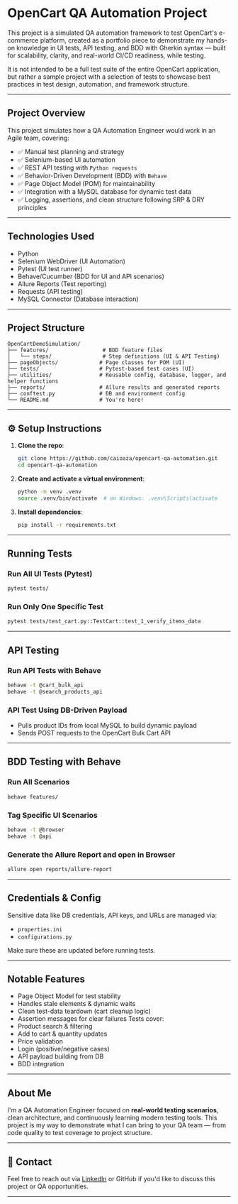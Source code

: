 # OpenCart QA Automation Project

This project is a simulated QA automation framework to test OpenCart's e-commerce platform, created as a portfolio piece to demonstrate my hands-on knowledge in UI tests, API testing, and BDD with Gherkin syntax — built for scalability, clarity, and real-world CI/CD readiness, while testing.

It is not intended to be a full test suite of the entire OpenCart application, but rather a sample project with a selection of tests to showcase best practices in test design, automation, and framework structure.

---

## Project Overview

This project simulates how a QA Automation Engineer would work in an Agile team, covering:

- ✅ Manual test planning and strategy
- ✅ Selenium-based UI automation
- ✅ REST API testing with `Python requests` 
- ✅ Behavior-Driven Development (BDD) with `Behave`
- ✅ Page Object Model (POM) for maintainability
- ✅ Integration with a MySQL database for dynamic test data
- ✅ Logging, assertions, and clean structure following SRP & DRY principles

---

## Technologies Used

- Python
- Selenium WebDriver (UI Automation)
- Pytest (UI test runner)
- Behave/Cucumber (BDD for UI and API scenarios)
- Allure Reports (Test reporting)
- Requests (API testing)
- MySQL Connector (Database interaction)

---

## Project Structure

```
OpenCartDemoSimulation/
├── features/                 # BDD feature files
│   └── steps/                # Step definitions (UI & API Testing)
├── pageObjects/             # Page classes for POM (UI)
├── tests/                   # Pytest-based test cases (UI)
├── utilities/               # Reusable config, database, logger, and helper functions
├── reports/                 # Allure results and generated reports
├── conftest.py              # DB and environment config
└── README.md                # You're here!
```

---

## ⚙️ Setup Instructions

1. **Clone the repo**:

   ```bash
   git clone https://github.com/caioaza/opencart-qa-automation.git
   cd opencart-qa-automation
   ```

2. **Create and activate a virtual environment**:

   ```bash
   python -m venv .venv
   source .venv/bin/activate  # on Windows: .venv\Scripts\activate
   ```

3. **Install dependencies**:

   ```bash
   pip install -r requirements.txt
   ```

---

## Running Tests

### Run All UI Tests (Pytest)

```bash
pytest tests/
```

### Run Only One Specific Test

```bash
pytest tests/test_cart.py::TestCart::test_1_verify_items_data
```

---

## API Testing

### Run API Tests with Behave

```bash
behave -t @cart_bulk_api
behave -t @search_products_api
```

### API Test Using DB-Driven Payload

- Pulls product IDs from local MySQL to build dynamic payload
- Sends POST requests to the OpenCart Bulk Cart API

---

## BDD Testing with Behave

### Run All Scenarios

```bash
behave features/
```

### Tag Specific UI Scenarios

```bash
behave -t @browser
behave -t @api
```

### Generate the Allure Report and open in Browser

```bash
allure open reports/allure-report
```

---

## Credentials & Config

Sensitive data like DB credentials, API keys, and URLs are managed via:

- `properties.ini`
- `configurations.py`

Make sure these are updated before running tests.

---

## Notable Features

-  Page Object Model for test stability
-  Handles stale elements & dynamic waits
-  Clean test-data teardown (cart cleanup logic)
-  Assertion messages for clear failures
Tests cover:
  - Product search & filtering
  - Add to cart & quantity updates
  - Price validation
  - Login (positive/negative cases)
  - API payload building from DB
  - BDD integration

---

##  About Me

I'm a QA Automation Engineer focused on **real-world testing scenarios**, clean architecture, and continuously learning modern testing tools. This project is my way to demonstrate what I can bring to your QA team — from code quality to test coverage to project structure.

---

## 📧 Contact

Feel free to reach out via [LinkedIn](https://www.linkedin.com/in/caio-aza-434147270) or GitHub if you'd like to discuss this project or QA opportunities.

---
